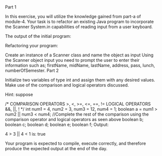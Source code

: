 Part 1

In this exercise, you will utilize the knowledge gained from part-a of module-4. Your task is to refactor an existing Java program to incorporate the Scanner System.in capabilities of reading input from a user keyboard.

The output of the initial program:



Refactoring your program:

Create an instance of a Scanner class and name the object as input
Using the Scanner object input you need to prompt the user to enter their information such as; firstName, midName, lastName, address, pass, lunch, numberOfSemester.
Part 2

Initialize two variables of type int and assign them with any desired values. Make use of the comparison and logical operators discussed.

Hint: suppose

/*
    COMPARISON OPERATORS
    >, <, >=, <=, ==, !=
    LOGICAL OPERATORS
    &&, ||, !
 */
int num1 = 4, num2 = 3, num3 = 12, num4 = 1;
boolean a = num1 > num2 || num3 < num4;
//Complete the rest of the comparison using the comparison operator and logical operators as seen above
boolean b;
boolean c;
boolean d;
boolean e;
boolean f;
Output:

4 > 3 || 4 < 1 is: true

Your program is expected to compile, execute correctly, and therefore produce the expected output at the end of the day.
